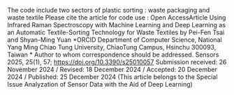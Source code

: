 The code include two sectors of plastic sorting : waste packaging and waste textile 
Please cite the article for code use :
Open AccessArticle 
Using Infrared Raman Spectroscopy with Machine Learning and Deep Learning as an Automatic Textile-Sorting Technology for Waste Textiles
by Pei-Fen Tsai and Shyan-Ming Yuan *ORCID
Department of Computer Science, National Yang Ming Chiao Tung University, ChiaoTung Campus, Hsinchu 300093, Taiwan
*
Author to whom correspondence should be addressed.
Sensors 2025, 25(1), 57; https://doi.org/10.3390/s25010057
Submission received: 26 November 2024 / Revised: 18 December 2024 / Accepted: 20 December 2024 / Published: 25 December 2024
(This article belongs to the Special Issue Analyzation of Sensor Data with the Aid of Deep Learning)
